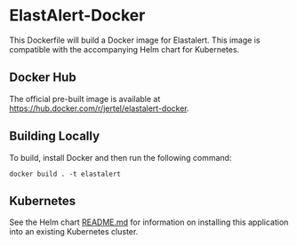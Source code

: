 # ElastAlert-Docker

This Dockerfile will build a Docker image for Elastalert. This image is compatible with the accompanying Helm chart for Kubernetes.

## Docker Hub

The official pre-built image is available at https://hub.docker.com/r/jertel/elastalert-docker.

## Building Locally

To build, install Docker and then run the following command:
```
docker build . -t elastalert
```

## Kubernetes

See the Helm chart [README.md](chart/elastalert/README.md) for information on installing this application into an existing Kubernetes cluster.
